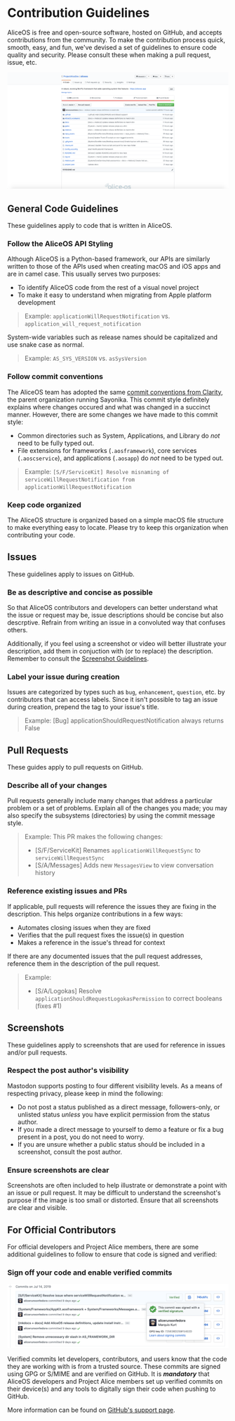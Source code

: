 # Contribution Guidelines

AliceOS is free and open-source software, hosted on GitHub, and accepts contributions from the community. To make the contribution process quick, smooth, easy, and fun, we've devised a set of guidelines to ensure code quality and security. Please consult these when making a pull request, issue, etc.

![GitHub page](images/github.png)

## General Code Guidelines

These guidelines apply to code that is written in AliceOS.

### Follow the AliceOS API Styling

Although AliceOS is a Python-based framework, our APIs are similarly written to those of the APIs used when creating macOS and iOS apps and are in camel case. This usually serves two purposes:

- To identify AliceOS code from the rest of a visual novel project
- To make it easy to understand when migrating from Apple platform development

> Example: `applicationWillRequestNotification` vs. `application_will_request_notification`

System-wide variables such as release names should be capitalized and use snake case as normal.

> Example: `AS_SYS_VERSION` vs. `asSysVersion`

### Follow commit conventions

The AliceOS team has adopted the same [commit conventions from Clarity](https://github.com/ClarityMoe/Community/blob/master/CHAPTER3-COMMIT%20CONVENTIONS.md), the parent organization running Sayonika. This commit style definitely explains where changes occured and what was changed in a succinct manner. However, there are some changes we have made to this commit style:

- Common directories such as System, Applications, and Library do _not_ need to be fully typed out.
- File extensions for frameworks (`.aosframework`), core services (`.aoscservice`), and applications (`.aosapp`) do _not_ need to be typed out.

> Example: `[S/F/ServiceKit] Resolve misnaming of serviceWillRequestNotification from applicationWillRequestNotification`

### Keep code organized

The AliceOS structure is organized based on a simple macOS file structure to make everything easy to locate. Please try to keep this organization when contributing your code.

## Issues

These guidelines apply to issues on GitHub.

### Be as descriptive and concise as possible

So that AliceOS contributors and developers can better understand what the issue or request may be, issue descriptions should be concise but also descrptive. Refrain from writing an issue in a convoluted way that confuses others.

Additionally, if you feel using a screenshot or video will better illustrate your description, add them in conjuction with (or to replace) the description. Remember to consult the [Screenshot Guidelines](#screenshots).

### Label your issue during creation

Issues are categorized by types such as `bug`, `enhancement`, `question`, etc. by contributors that can access labels. Since it isn't possible to tag an issue during creation, prepend the tag to your issue's title.

> Example: [Bug] applicationShouldRequestNotification always returns False

## Pull Requests

These guides apply to pull requests on GitHub.

### Describe all of your changes

Pull requests generally include many changes that address a particular problem or a set of problems. Explain all of the changes you made; you may also specify the subsystems (directories) by using the commit message style.

> Example:
> This PR makes the following changes:
>
> - [S/F/ServiceKit] Renames `applicationWillRequestSync` to `serviceWillRequestSync`
> - [S/A/Messages] Adds new `MessagesView` to view conversation history

### Reference existing issues and PRs

If applicable, pull requests will reference the issues they are fixing in the description. This helps organize contributions in a few ways:

- Automates closing issues when they are fixed
- Verifies that the pull request fixes the issue(s) in question
- Makes a reference in the issue's thread for context

If there are any documented issues that the pull request addresses, reference them in the description of the pull request.

> Example:
>
> - [S/A/Logokas] Resolve `applicationShouldRequestLogokasPermission` to correct booleans (fixes #1)

## Screenshots

These guidelines apply to screenshots that are used for reference in issues and/or pull requests.

### Respect the post author's visibility

Mastodon supports posting to four different visibility levels. As a means of respecting privacy, please keep in mind the following:

- Do not post a status published as a direct message, followers-only, or unlisted status _unless_ you have explicit permission from the status author.
- If you made a direct message to yourself to demo a feature or fix a bug present in a post, you do not need to worry.
- If you are unsure whether a public status should be included in a screenshot, consult the post author.

### Ensure screenshots are clear

Screenshots are often included to help illustrate or demonstrate a point with an issue or pull request. It may be difficult to understand the screenshot's purpose if the image is too small or distorted. Ensure that all screenshots are clear and visible.

## For Official Contributors

For official developers and Project Alice members, there are some additional guidelines to follow to ensure that code is signed and verified:

### Sign off your code and enable verified commits

![Verified commits](images/verify.png)

Verified commits let developers, contributors, and users know that the code they are working with is from a trusted source. These commits are signed using GPG or S/MIME and are verified on GitHub.  It is _**mandatory**_ that AliceOS developers and Project Alice members set up verified commits on their device(s) and any tools to digitally sign their code when pushing to GitHub.

More information can be found on [GitHub's support page](https://help.github.com/en/articles/managing-commit-signature-verification).
